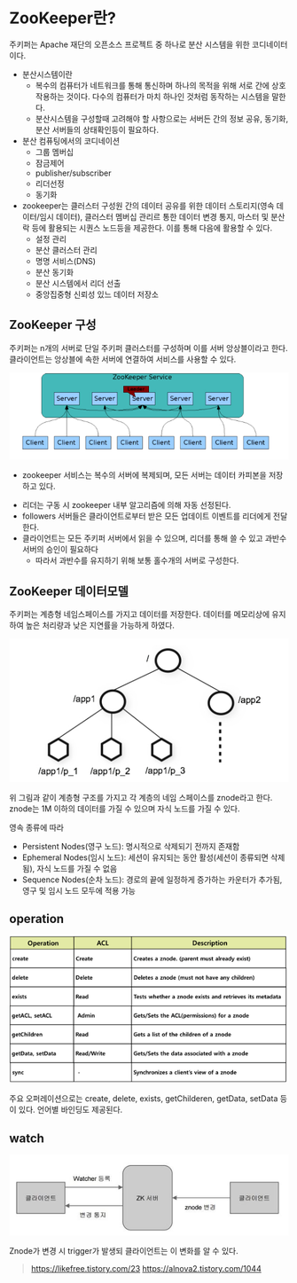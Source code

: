 ZooKeeper란?
=====================================
주키퍼는 Apache 재단의 오픈소스 프로젝트 중 하나로 분산 시스템을 위한 코디네이터이다.

* 분산시스템이란
  - 복수의 컴퓨터가 네트워크를 통해 통신하며 하나의 목적을 위해 서로 간에 상호작용하는 것이다. 다수의 컴퓨터가 마치 하나인 것처럼 동작하는 시스템을 말한다.
  - 분산시스템을 구성할때 고려해야 할 사항으로는 서버든 간의 정보 공유, 동기화, 분산 서버들의 상태확인등이 필요하다.
* 분산 컴퓨팅에서의 코디네이션
  - 그룹 멤버십
  - 잠금제어
  - publisher/subscriber
  - 리더선정
  - 동기화
* zookeeper는 클러스터 구성원 간의 데이터 공유를 위한 데이터 스토리지(영속 데이터/임시 데이터), 클러스터 멤버십 관리르 통한 데이터 변경 통지, 마스터 및 분산 락 등에 활용되는 시퀀스 노드등을 제공한다. 이를 통해 다음에 활용할 수 있다.
  - 설정 관리
  - 분산 클러스터 관리
  - 명명 서비스(DNS)
  - 분산 동기화
  - 분산 시스템에서 리더 선출
  - 중앙집중형 신뢰성 있느 데이터 저장소
  
ZooKeeper 구성
-------------------------------------
주키퍼는 n개의 서버로 단일 주키퍼 클러스터를 구성하며 이를 서버 앙상블이라고 한다. 클라이언트는 앙상블에 속한 서버에 연결하여 서비스를
사용할 수 있다.

![server](../img/zoo2.PNG)

* zookeeper 서비스는 복수의 서버에 복제되며, 모든 서버는 데이터 카피본을 저장하고 있다.
- 리더는 구동 시 zookeeper 내부 알고리즘에 의해 자동 선정된다.
- followers 서버들은 클라이언트로부터 받은 모든 업데이트 이벤트를 리더에게 전달한다.
- 클라이언트는 모든 주키퍼 서버에서 읽을 수 있으며, 리더를 통해 쓸 수 있고 과반수 서버의 승인이 필요하다
  + 따라서 과반수를 유지하기 위해 보통 홀수개의 서버로 구성한다.
  
ZooKeeper 데이터모델
----------------------------------
주키퍼는 계층형 네임스페이스를 가지고 데이터를 저장한다. 데이터를 메모리상에 유지하여 높은 처리량과 낮은 지연률을 가능하게 하였다.

![graph](../img/zoo1.PNG)

위 그림과 같이 계층형 구조를 가지고 각 계층의 네임 스페이스를 znode라고 한다. znode는 1M 이하의 데이터를 가질 수 있으며 자식 노드를 가질 수 있다.

영속 종류에 따라
* Persistent Nodes(영구 노드): 명시적으로 삭제되기 전까지 존재함
* Ephemeral Nodes(임시 노드): 세션이 유지되는 동안 활성(세션이 종류되면 삭제됨), 자식 노드를 가질 수 없음
* Sequence Nodes(순차 노드): 경로의 끝에 일정하게 증가하는 카운터가 추가됨, 영구 및 임시 노드 모두에 적용 가능

operation
-------------------------
![graph](../img/zoo3.PNG)

주요 오퍼레이션으로는 create, delete, exists, getChilderen, getData, setData 등이 있다. 언어별 바인딩도 제공된다.

watch
-----------------------
![graph](../img/zoo4.PNG)

Znode가 변경 시 trigger가 발생되 클라이언트는 이 변화를 알 수 있다.

> https://likefree.tistory.com/23
> https://alnova2.tistory.com/1044
